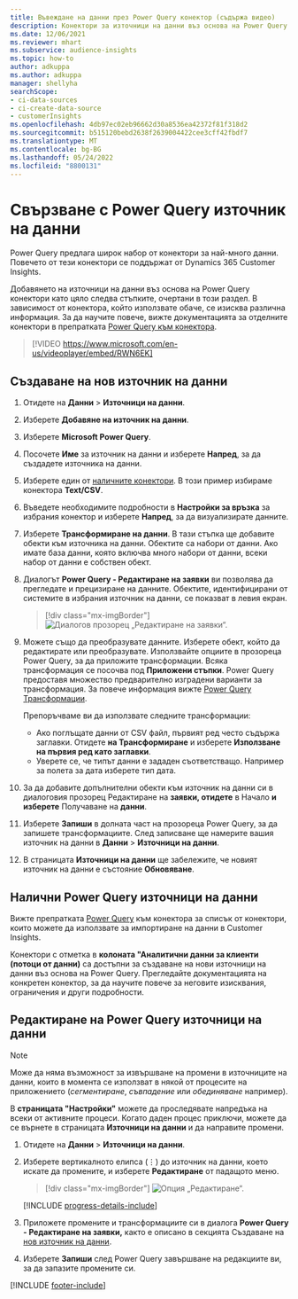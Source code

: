 ```yaml
---
title: Въвеждане на данни през Power Query конектор (съдържа видео)
description: Конектори за източници на данни въз основа на Power Query.
ms.date: 12/06/2021
ms.reviewer: mhart
ms.subservice: audience-insights
ms.topic: how-to
author: adkuppa
ms.author: adkuppa
manager: shellyha
searchScope:
- ci-data-sources
- ci-create-data-source
- customerInsights
ms.openlocfilehash: 4db97ec02eb96662d30a8536ea42372f81f318d2
ms.sourcegitcommit: b515120bebd2638f2639004422cee3cff42fbdf7
ms.translationtype: MT
ms.contentlocale: bg-BG
ms.lasthandoff: 05/24/2022
ms.locfileid: "8800131"
---
```

# <a name="connect-to-a-power-query-data-source"></a>Свързване с Power Query източник на данни

Power Query предлага широк набор от конектори за най-много данни. Повечето от тези конектори се поддържат от Dynamics 365 Customer Insights. 

Добавянето на източници на данни въз основа на Power Query конектори като цяло следва стъпките, очертани в този раздел. В зависимост от конектора, който използвате обаче, се изисква различна информация. За да научите повече, вижте документацията за отделните конектори в препратката [Power Query към конектора](/power-query/connectors/).

> [!VIDEO https://www.microsoft.com/en-us/videoplayer/embed/RWN6EK]

## <a name="create-a-new-data-source"></a>Създаване на нов източник на данни

1. Отидете на **Данни** > **Източници на данни**.

1. Изберете **Добавяне на източник на данни**.

1. Изберете **Microsoft Power Query**.

1. Посочете **Име** за източник на данни и изберете **Напред**, за да създадете източника на данни.

1. Изберете един от [наличните конектори](#available-power-query-data-sources). В този пример избираме конектора **Text/CSV**.

1. Въведете необходимите подробности в **Настройки за връзка** за избрания конектор и изберете **Напред**, за да визуализирате данните.

1. Изберете **Трансформиране на данни**. В тази стъпка ще добавите обекти към източника на данни. Обектите са набори от данни. Ако имате база данни, която включва много набори от данни, всеки набор от данни е собствен обект.

1. Диалогът **Power Query - Редактиране на заявки** ви позволява да прегледате и прецизиране на данните. Обектите, идентифицирани от системите в избрания източник на данни, се показват в левия екран.

   > [!div class="mx-imgBorder"]
   > ![Диалогов прозорец „Редактиране на заявки“.](media/data-manager-configure-edit-queries.png "Диалогов прозорец „Редактиране на заявки“")

1. Можете също да преобразувате данните. Изберете обект, който да редактирате или преобразувате. Използвайте опциите в прозореца Power Query, за да приложите трансформации. Всяка трансформация се посочва под **Приложени стъпки**. Power Query предоставя множество предварително изградени варианти за трансформация. За повече информация вижте [Power Query Трансформации](/power-query/power-query-what-is-power-query#transformations).

   Препоръчваме ви да използвате следните трансформации:

   - Ако поглъщате данни от CSV файл, първият ред често съдържа заглавки. Отидете **на Трансформиране** и изберете **Използване на първия ред като заглавки**.
   - Уверете се, че типът данни е зададен съответстващо. Например за полета за дата изберете тип дата.

1. За да добавите допълнителни обекти към източник на данни си в диалоговия прозорец Редактиране на **заявки, отидете** в Начало **и изберете** Получаване на **данни**.

1. Изберете **Запиши** в долната част на прозореца Power Query, за да запишете трансформациите. След записване ще намерите вашия източник на данни в **Данни** > **Източници на данни**.

1. В страницата **Източници на данни** ще забележите, че новият източник на данни е състояние **Обновяване**.

## <a name="available-power-query-data-sources"></a>Налични Power Query източници на данни

Вижте препратката [Power Query](/power-query/connectors/) към конектора за списък от конектори, които можете да използвате за импортиране на данни в Customer Insights. 

Конектори с отметка в **колоната "Аналитични данни за клиенти (потоци от данни)** са достъпни за създаване на нови източници на данни въз основа на Power Query. Прегледайте документацията на конкретен конектор, за да научите повече за неговите изисквания, ограничения и други подробности.

## <a name="edit-power-query-data-sources"></a>Редактиране на Power Query източници на данни

> [!NOTE]
> Може да няма възможност за извършване на промени в източниците на данни, които в момента се използват в някой от процесите на приложението (*сегментиране*, *съвпадение* или *обединяване* например). 
>
> В **страницата "Настройки"** можете да проследявате напредъка на всеки от активните процеси. Когато даден процес приключи, можете да се върнете в страницата **Източници на данни** и да направите промени.

1. Отидете на **Данни** > **Източници на данни**.

2. Изберете вертикалното елипса (&vellip;) до източник на данни, което искате да промените, и изберете **Редактиране** от падащото меню.

   > [!div class="mx-imgBorder"]
   > ![Опция „Редактиране“.](media/edit-option-data-sources.png "Опция „Редактиране“")

   [!INCLUDE [progress-details-include](includes/progress-details-pane.md)]
   
3. Приложете промените и трансформациите си в диалога **Power Query - Редактиране на заявки,** както е описано в секцията Създаване на [нов източник на данни](#create-a-new-data-source).

4. Изберете **Запиши** след Power Query завършване на редакциите ви, за да запазите промените си.


[!INCLUDE [footer-include](includes/footer-banner.md)]
